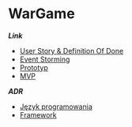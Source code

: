 # WarGame

***Link***

- [User Story & Definition Of Done](./blog/US%20%26%20DoD.md)
- [Event Storming](./blog/Event%20Storming.md)
- [Prototyp](./blog/Prototyp.md)
- [MVP](./blog/MVP.md)

***ADR***
- [Język programowania](./blog/ADR/J%C4%99zyk%20programowania.md)
- [Framework](./blog/ADR/Framework.md)
